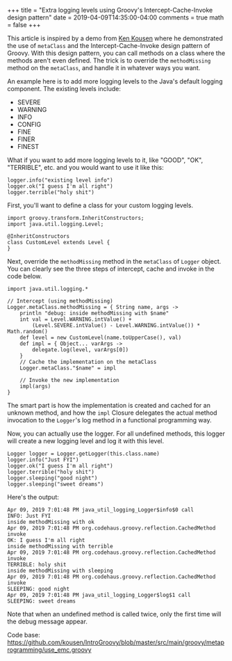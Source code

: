 +++
title = "Extra logging levels using Groovy's Intercept-Cache-Invoke design pattern"
date = 2019-04-09T14:35:00-04:00
comments = true
math = false
+++

This article is inspired by a demo from [Ken Kousen](https://www.kousenit.com) where he demonstrated the use of `metaClass` and the Intercept-Cache-Invoke design pattern of Groovy. With this design pattern, you can call methods on a class where the methods aren't even defined. The trick is to override the `methodMissing` method on the `metaClass`, and handle it in whatever ways you want.

An example here is to add more logging levels to the Java's default logging component. The existing levels include:
* SEVERE
* WARNING
* INFO
* CONFIG
* FINE
* FINER
* FINEST

What if you want to add more logging levels to it, like "GOOD", "OK", "TERRIBLE", etc. and you would want to use it like this:
```
logger.info("existing level info")
logger.ok("I guess I'm all right")
logger.terrible("holy shit")
```

First, you'll want to define a class for your custom logging levels.
```
import groovy.transform.InheritConstructors;
import java.util.logging.Level;

@InheritConstructors
class CustomLevel extends Level {
}
```

Next, override the `methodMissing` method in the `metaClass` of `Logger` object. You can clearly see the three steps of intercept, cache and invoke in the code below.

```
import java.util.logging.*

// Intercept (using methodMissing)
Logger.metaClass.methodMissing = { String name, args ->
    println "debug: inside methodMissing with $name"
    int val = Level.WARNING.intValue() +
        (Level.SEVERE.intValue() - Level.WARNING.intValue()) * Math.random()
    def level = new CustomLevel(name.toUpperCase(), val)
    def impl = { Object... varArgs ->
        delegate.log(level, varArgs[0])
    }
    // Cache the implementation on the metaClass
    Logger.metaClass."$name" = impl

    // Invoke the new implementation
    impl(args)
}
```

The smart part is how the implementation is created and cached for an unknown method, and how the `impl` Closure delegates the actual method invocation to the `Logger`'s log method in a functional programming way.

Now, you can actually use the logger. For all undefined methods, this logger will create a new logging level and log it with this level.
```
Logger logger = Logger.getLogger(this.class.name)
logger.info("Just FYI")
logger.ok("I guess I'm all right")
logger.terrible("holy shit")
logger.sleeping("good night")
logger.sleeping("sweet dreams")
```

Here's the output:
```
Apr 09, 2019 7:01:48 PM java_util_logging_Logger$info$0 call
INFO: Just FYI
inside methodMissing with ok
Apr 09, 2019 7:01:48 PM org.codehaus.groovy.reflection.CachedMethod invoke
OK: I guess I'm all right
inside methodMissing with terrible
Apr 09, 2019 7:01:48 PM org.codehaus.groovy.reflection.CachedMethod invoke
TERRIBLE: holy shit
inside methodMissing with sleeping
Apr 09, 2019 7:01:48 PM org.codehaus.groovy.reflection.CachedMethod invoke
SLEEPING: good night
Apr 09, 2019 7:01:48 PM java_util_logging_Logger$log$1 call
SLEEPING: sweet dreams
```

Note that when an undefined method is called twice, only the first time will the debug message appear.

Code base: https://github.com/kousen/IntroGroovy/blob/master/src/main/groovy/metaprogramming/use_emc.groovy
